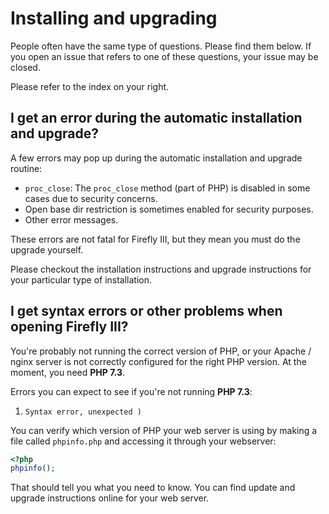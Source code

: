 # Installing and upgrading

People often have the same type of questions. Please find them below. If you open an issue that refers to one of these questions, your issue may be closed.

Please refer to the index on your right.

## I get an error during the automatic installation and upgrade?

A few errors may pop up during the automatic installation and upgrade routine:

* `proc_close`: The `proc_close` method \(part of PHP\) is disabled in some cases due to security concerns.
* Open base dir restriction is sometimes enabled for security purposes.
* Other error messages.

These errors are not fatal for Firefly III, but they mean you must do the upgrade yourself.

Please checkout the installation instructions and upgrade instructions for your particular type of installation.

## I get syntax errors or other problems when opening Firefly III?

You're probably not running the correct version of PHP, or your Apache / nginx server is not correctly configured for the right PHP version. At the moment, you need **PHP 7.3**.

Errors you can expect to see if you're not running **PHP 7.3**:

1. `Syntax error, unexpected )`

You can verify which version of PHP your web server is using by making a file called `phpinfo.php` and accessing it through your webserver:

```php
<?php
phpinfo();
```

That should tell you what you need to know. You can find update and upgrade instructions online for your web server.

